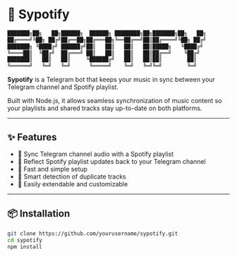 # 🎵 Sypotify

```txt
███████╗██╗   ██╗██████╗  ██████╗ ████████╗██╗███████╗██╗   ██╗
██╔════╝╚██╗ ██╔╝██╔══██╗██╔═══██╗╚══██╔══╝██║██╔════╝╚██╗ ██╔╝
███████╗ ╚████╔╝ ██████╔╝██║   ██║   ██║   ██║█████╗   ╚████╔╝ 
╚════██║  ╚██╔╝  ██╔═══╝ ██║   ██║   ██║   ██║██╔══╝    ╚██╔╝  
███████║   ██║   ██║     ╚██████╔╝   ██║   ██║██║        ██║   
╚══════╝   ╚═╝   ╚═╝      ╚═════╝    ╚═╝   ╚═╝╚═╝        ╚═╝   
```

**Sypotify** is a Telegram bot that keeps your music in sync between your Telegram channel and Spotify playlist.

Built with Node.js, it allows seamless synchronization of music content so your playlists and shared tracks stay up-to-date on both platforms.

---

## ✨ Features

- 🔄 Sync Telegram channel audio with a Spotify playlist
- 🔁 Reflect Spotify playlist updates back to your Telegram channel
- 🚀 Fast and simple setup
- 🧠 Smart detection of duplicate tracks
- 🧩 Easily extendable and customizable

---

## 📦 Installation

```bash
git clone https://github.com/yourusername/sypotify.git
cd sypotify
npm install
```
